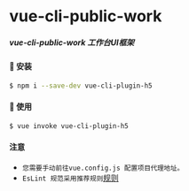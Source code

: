 # vue-cli-public-work

##### vue-cli-public-work 工作台UI框架

#### 🚀 安装
```bash
$ npm i --save-dev vue-cli-plugin-h5
```

#### 🚀 使用
```bash
$ vue invoke vue-cli-plugin-h5
```

#### 注意
- `您需要手动前往vue.config.js 配置项目代理地址。` 
- `EsLint 规范采用推荐规则`[规则](http://eslint.cn/docs/rules/)

